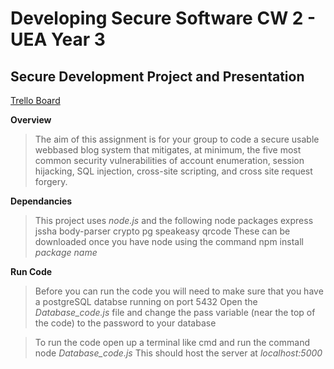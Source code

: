 # Developing Secure Software CW 2 - UEA Year 3
## Secure Development Project and Presentation  

[Trello Board](https://trello.com/b/yLVC8BuY/dss2022-23-002-ug06)

**Overview**  
>The aim of this assignment is for your group to code a secure usable webbased blog system that mitigates, at minimum, the five most common
security vulnerabilities of account enumeration, session hijacking, SQL
injection, cross-site scripting, and cross site request forgery.  
  
**Dependancies**  
>This project uses *node.js* and the following node packages
>express
>jssha
>body-parser
>crypto
>pg
>speakeasy
>qrcode
>These can be downloaded once you have node using the command npm install *package name*


**Run Code**
>Before you can run the code you will need to make sure that you have a postgreSQL databse running on port 5432
>Open the *Database_code.js* file and change the pass variable (near the top of the code) to the password to your database 


>To run the code open up a terminal like cmd and run the command
>node *Database_code.js*
>This should host the server at *localhost:5000*







